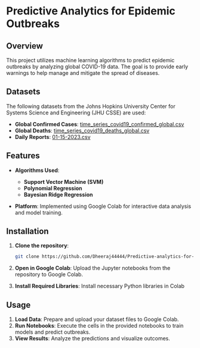 # Predictive Analytics for Epidemic Outbreaks

## Overview

This project utilizes machine learning algorithms to predict epidemic outbreaks by analyzing global COVID-19 data. The goal is to provide early warnings to help manage and mitigate the spread of diseases.

## Datasets

The following datasets from the Johns Hopkins University Center for Systems Science and Engineering (JHU CSSE) are used:

- **Global Confirmed Cases**: [time_series_covid19_confirmed_global.csv](https://raw.githubusercontent.com/CSSEGISandData/COVID-19/master/csse_covid_19_data/csse_covid_19_time_series/time_series_covid19_confirmed_global.csv)
- **Global Deaths**: [time_series_covid19_deaths_global.csv](https://raw.githubusercontent.com/CSSEGISandData/COVID-19/master/csse_covid_19_data/csse_covid_19_time_series/time_series_covid19_deaths_global.csv)
- **Daily Reports**: [01-15-2023.csv](https://raw.githubusercontent.com/CSSEGISandData/COVID-19/master/csse_covid_19_data/csse_covid_19_daily_reports/01-15-2023.csv)

## Features

- **Algorithms Used**:
  - **Support Vector Machine (SVM)**
  - **Polynomial Regression**
  - **Bayesian Ridge Regression**

- **Platform**: Implemented using Google Colab for interactive data analysis and model training.

## Installation

1. **Clone the repository**:
   ```bash
   git clone https://github.com/Dheeraj44444/Predictive-analytics-for-epidemic-outbreaks.git
   ```
   
2. **Open in Google Colab**:
   Upload the Jupyter notebooks from the repository to Google Colab.

3. **Install Required Libraries**:
   Install necessary Python libraries in Colab

## Usage

1. **Load Data**: Prepare and upload your dataset files to Google Colab.
2. **Run Notebooks**: Execute the cells in the provided notebooks to train models and predict outbreaks.
3. **View Results**: Analyze the predictions and visualize outcomes.
